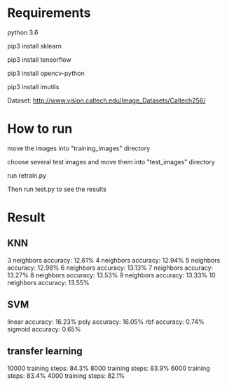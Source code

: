 # Requirements
python 3.6

pip3 install sklearn

pip3 install tensorflow

pip3 install opencv-python

pip3 install imutils

Dataset: http://www.vision.caltech.edu/Image_Datasets/Caltech256/

# How to run 
move the images into "training_images" directory

choose several test images and move them into "test_images" directory

run retrain.py

Then run test.py to see the results

# Result

## KNN
3  neighbors accuracy: 12.61%
4  neighbors accuracy: 12.94%
5  neighbors accuracy: 12.98%
6  neighbors accuracy: 13.13%
7  neighbors accuracy: 13.27%
8  neighbors accuracy: 13.53%
9  neighbors accuracy: 13.33%
10  neighbors accuracy: 13.55%

## SVM
linear  accuracy: 16.23%
poly  accuracy: 16.05%
rbf  accuracy: 0.74%
sigmoid  accuracy: 0.65%

## transfer learning
10000 training steps: 84.3%
8000 training steps: 83.9%
6000 training steps: 83.4%
4000 training steps: 82.1%
